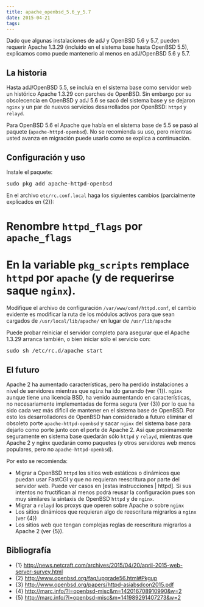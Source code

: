 ```yaml
---
title: apache_openbsd_5.6_y_5.7
date: 2015-04-21
tags:
---
```

Dado que algunas instalaciones de adJ y OpenBSD 5.6 y 5.7, pueden requerir Apache 1.3.29 (incluido en el sistema base hasta OpenBSD 5.5), explicamos como puede mantenerlo al menos en adJ/OpenBSD 5.6 y 5.7.

## La historia

Hasta adJ/OpenBSD 5.5, se incluía en el sistema base como servidor web un histórico Apache 1.3.29 con parches de OpenBSD. Sin embargo  por su obsolecencia en OpenBSD y adJ 5.6 se sacó del sistema base y se dejaron ```nginx``` y un par de nuevos servicios desarrollados por OpenBSD: ```httpd``` y ```relayd```.

Para OpenBSD 5.6 el Apache que había en el sistema base de 5.5 se pasó al paquete (```apache-httpd-openbsd```).  No se recomienda su uso, pero mientras usted avanza en migración puede usarlo como se explica a continuación.


## Configuración y uso

Instale el paquete:
<pre>
sudo pkg_add apache-httpd-openbsd
</pre>

En el archivo ```etc/rc.conf.local```  haga los siguientes cambios (parcialmente explicados en {2}):
# Renombre ```httpd_flags``` por ```apache_flags```
# En la variable ```pkg_scripts``` remplace ```httpd``` por ```apache``` (y  de requerirse saque ```nginx```).

Modifique el archivo de configuración ```/var/www/conf/httpd.conf```, el cambio evidente es modificar la ruta de los módulos activos para que sean cargados de ```/usr/local/lib/apache/``` en lugar de ```/usr/lib/apache```

Puede probar reiniciar el servidor completo para asegurar que el Apache 1.3.29 arranca también, o bien iniciar sólo el servicio con:
<pre>
sudo sh /etc/rc.d/apache start
</pre>


## El futuro

Apache 2 ha aumentado características, pero ha perdido instalaciones a nivel de servidores mientras que ```nginx``` ha ido ganando (ver {1}).  ```nginx``` aunque tiene una licencia BSD, ha venido aumentando en características, no necesariamente implementadas de forma segura (ver {3}) por lo que ha sido cada vez más dificil de mantener en el sistema base de OpenBSD.  Por esto los desarrolladores de OpenBSD han considerado a futuro eliminar el obsoleto porte ```apache-httpd-openbsd``` y sacar ```nginx``` del sistema base para dejarlo como porte junto con el porte de Apache 2.   Así que proximamente seguramente en sistema base quedarán sólo ```httpd``` y ```relayd```, mientras que Apache 2 y nginx quedarán como paquetes (y otros servidores web  menos populares, pero no ```apache-httpd-openbsd```).


Por esto se recomienda:
* Migrar a OpenBSD ```httpd``` los sitios web estáticos o dinámicos que puedan usar FastCGI y que no requieran reescritura por parte del servidor web.  Puede ver casos en [estas instrucciones | httpd].   Si sus intentos no fructifican al menos podrá reusar la configuración pues son muy similares la sintaxis de OpenBSD ```httpd``` y de ```nginx```.
* Migrar a ```relayd``` los proxys que operen sobre Apache o sobre ```nginx```
* Los sitios dinámicos que requieran algo de reescritura migrarlos a ```nginx``` (ver {4})
* Los sitios web que tengan complejas reglas de reescritura migrarlos a Apache 2 (ver {5}).


## Bibliografía

* {1} http://news.netcraft.com/archives/2015/04/20/april-2015-web-server-survey.html
* {2} http://www.openbsd.org/faq/upgrade56.html#Pkgup
* {3} http://www.openbsd.org/papers/httpd-asiabsdcon2015.pdf
* {4} http://marc.info/?l=openbsd-misc&m=142016708910990&w=2
* {5} http://marc.info/?l=openbsd-misc&m=141989291407273&w=2
